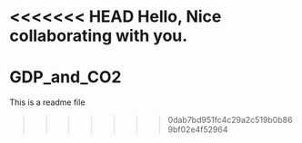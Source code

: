 <<<<<<< HEAD
Hello, Nice collaborating with you.
=======
# GDP_and_CO2
This is a readme file
>>>>>>> 0dab7bd951fc4c29a2c519b0b869bf02e4f52964
